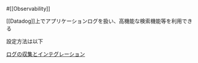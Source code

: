 #[[Observability]]

[[Datadog]]上でアプリケーションログを扱い、高機能な検索機能等を利用できる

設定方法は以下

[ログの収集とインテグレーション](https://docs.datadoghq.com/ja/logs/log_collection/?tab=%E3%82%A2%E3%83%97%E3%83%AA%E3%82%B1%E3%83%BC%E3%82%B7%E3%83%A7%E3%83%B3)